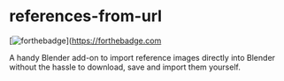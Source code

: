 # references-from-url
[![forthebadge](https://forthebadge.com/images/badges/0-percent-optimized.svg)](https://forthebadge.com


A handy Blender add-on to import reference images directly into Blender without the hassle to download, save and import them yourself.
